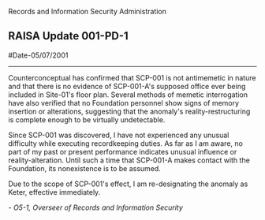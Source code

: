 
Records and Information Security Administration

## RAISA Update 001-PD-1

#Date-05/07/2001

---

Counterconceptual has confirmed that SCP-001 is not antimemetic in nature and that there is no evidence of SCP-001-A's supposed office ever being included in Site-01's floor plan. Several methods of memetic interrogation have also verified that no Foundation personnel show signs of memory insertion or alterations, suggesting that the anomaly's reality-restructuring is complete enough to be virtually undetectable.

Since SCP-001 was discovered, I have not experienced any unusual difficulty while executing recordkeeping duties. As far as I am aware, no part of my past or present performance indicates unusual influence or reality-alteration. Until such a time that SCP-001-A makes contact with the Foundation, its nonexistence is to be assumed.

Due to the scope of SCP-001's effect, I am re-designating the anomaly as Keter, effective immediately.  

_- O5-1, Overseer of Records and Information Security_